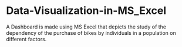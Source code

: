 # Data-Visualization-in-MS_Excel
A Dashboard is made using MS Excel that depicts the study of the dependency of the purchase of bikes by individuals in a population on different factors. 
